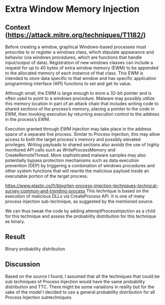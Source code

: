 # Extra Window Memory Injection

## Context (https://attack.mitre.org/techniques/T1182/)

Before creating a window, graphical Windows-based processes must prescribe to or register a windows class, which stipulate appearance and behavior (via windows procedures, which are functions that handle input/output of data). Registration of new windows classes can include a request for up to 40 bytes of extra window memory (EWM) to be appended to the allocated memory of each instance of that class. This EWM is intended to store data specific to that window and has specific application programming interface (API) functions to set and get its value. 

Although small, the EWM is large enough to store a 32-bit pointer and is often used to point to a windows procedure. Malware may possibly utilize this memory location in part of an attack chain that includes writing code to shared sections of the process’s memory, placing a pointer to the code in EWM, then invoking execution by returning execution control to the address in the process’s EWM.

Execution granted through EWM injection may take place in the address space of a separate live process. Similar to Process Injection, this may allow access to both the target process's memory and possibly elevated privileges. Writing payloads to shared sections also avoids the use of highly monitored API calls such as WriteProcessMemory and CreateRemoteThread. More sophisticated malware samples may also potentially bypass protection mechanisms such as data execution prevention (DEP) by triggering a combination of windows procedures and other system functions that will rewrite the malicious payload inside an executable portion of the target process. 

https://www.elastic.co/fr/blog/ten-process-injection-techniques-technical-survey-common-and-trending-process
This technique is based on the execution of malicious DLLs via CreateProcess API. It is one of many process injection sub-technique, as suggested by the mentioned source.  

We can thus tweak the code by adding attemptProcessInjection as a child for this technique and assess the probability distribution for this technique as binary.

## Result

Binary probability distribution

## Discussion

Based on the source I found, I assumed that all the techniques that could be sub techniques of Process Injection would have the same probability distribution and TTC. There might be some variations in reality but for the sake of the model I decided to use a general probability distribution for all Process Injection subtechniques.